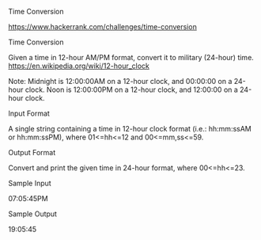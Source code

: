 Time Conversion

https://www.hackerrank.com/challenges/time-conversion

Time Conversion

Given a time in 12-hour AM/PM format, convert it to military (24-hour) time.
https://en.wikipedia.org/wiki/12-hour_clock

Note: Midnight is 12:00:00AM on a 12-hour clock, and 00:00:00 on a 24-hour clock. Noon is 12:00:00PM on a 12-hour clock, 
and 12:00:00 on a 24-hour clock.

Input Format

A single string containing a time in 12-hour clock format (i.e.: hh:mm:ssAM or hh:mm:ssPM), where 01<=hh<=12 and 00<=mm,ss<=59.

Output Format

Convert and print the given time in 24-hour format, where 00<=hh<=23.

Sample Input

07:05:45PM

Sample Output

19:05:45
